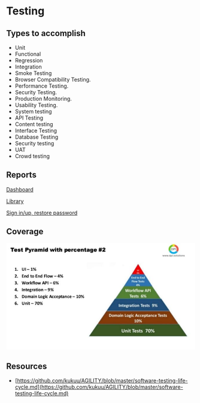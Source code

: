# Testing

## Types to accomplish

- Unit
- Functional
- Regression
- Integration
- Smoke Testing
- Browser Compatibility Testing.
- Performance Testing.
- Security Testing.
- Production Monitoring.
- Usability Testing.
- System testing
- API Testing
- Content testing
- Interface Testing
- Database Testing
- Security testing
- UAT
- Crowd testing

## Reports

[Dashboard](Testing/Dashboard.md)

[Library](Testing/Library.md)

[Sign in/up, restore password](Testing/Sign%20in%20up%20restore%20password.md)

## Coverage

![Testing/test-pyramid-coverage.jpg](Testing/test-pyramid-coverage.jpg)

## Resources

- [https://github.com/kukuu/AGILITY/blob/master/software-testing-life-cycle.md](https://github.com/kukuu/AGILITY/blob/master/software-testing-life-cycle.md)